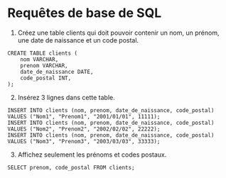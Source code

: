 # Requêtes de base de SQL

1. Créez une table clients qui doit pouvoir contenir un nom, un prénom, une date de naissance et un code postal.
```
CREATE TABLE clients (
    nom VARCHAR,
    prenom VARCHAR,
    date_de_naissance DATE,
    code_postal INT,
); 
```
2. Insérez 3 lignes dans cette table.
```
INSERT INTO clients (nom, prenom, date_de_naissance, code_postal)
VALUES ("Nom1", "Prenom1", "2001/01/01", 11111);
INSERT INTO clients (nom, prenom, date_de_naissance, code_postal)
VALUES ("Nom2", "Prenom2", "2002/02/02", 22222); 
INSERT INTO clients (nom, prenom, date_de_naissance, code_postal)
VALUES ("Nom3", "Prenom3", "2003/03/03", 33333);
```
3. Affichez seulement les prénoms et codes postaux.
   
```
SELECT prenom, code_postal FROM clients;
```